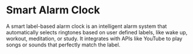 # Smart Alarm Clock
A smart label-based alarm clock is an intelligent alarm system that automatically selects ringtones based on user defined labels, like wake up, workout, meditation, or study. It integrates with APIs like YouTube to play songs or sounds that perfectly match the label.
